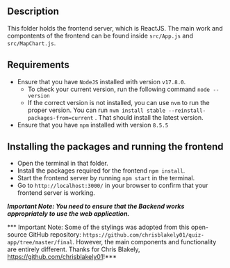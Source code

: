 ## Description 

This folder holds the frontend server, which is ReactJS. The main work and compontents of the frontend can be found inside `src/App.js` and `src/MapChart.js`. 

## Requirements

- Ensure that you have `NodeJS` installed with version `v17.8.0`. 
    - To check your current version, run the following command `node --version`
    - If the correct version is not installed, you can use `nvm` to run the proper version. You can run `nvm install stable --reinstall-packages-from=current` . That should install the latest version.
- Ensure that you have `npm` installed with version `8.5.5`

## Installing the packages and running the frontend
- Open the terminal in that folder. 
- Install the packages required for the frontend `npm install`.
- Start the frontend server by running `npm start` in the terminal.
- Go to `http://localhost:3000/` in your browser to confirm that your frontend server is working.

***Important Note: You need to ensure that the Backend works appropriately to use the web application.***

*** Important Note: Some of the stylings was adopted from this open-source GitHub repository: `https://github.com/chrisblakely01/quiz-app/tree/master/final`. However, the main components and functionality are entirely different. Thanks for Chris Blakely, https://github.com/chrisblakely01!***